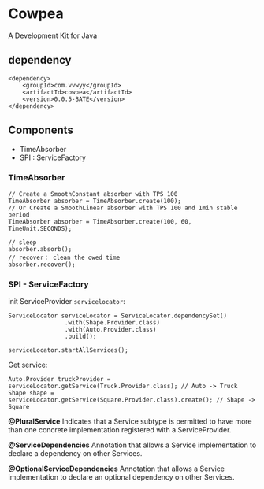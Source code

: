 # Cowpea

A Development Kit for Java


## dependency

```
<dependency>
    <groupId>com.vvwyy</groupId>
    <artifactId>cowpea</artifactId>
    <version>0.0.5-BATE</version>
</dependency>

```

## Components

- TimeAbsorber
- SPI : ServiceFactory

### TimeAbsorber

```
// Create a SmoothConstant absorber with TPS 100
TimeAbsorber absorber = TimeAbsorber.create(100);
// Or Create a SmoothLinear absorber with TPS 100 and 1min stable period
TimeAbsorber absorber = TimeAbsorber.create(100, 60, TimeUnit.SECONDS);

// sleep
absorber.absorb();
// recover： clean the owed time
absorber.recover();
```
### SPI - ServiceFactory

init ServiceProvider `servicelocator`:
```
ServiceLocator serviceLocator = ServiceLocator.dependencySet()
                .with(Shape.Provider.class)
                .with(Auto.Provider.class)
                .build();

serviceLocator.startAllServices();
```

Get service:
```
Auto.Provider truckProvider = serviceLocator.getService(Truck.Provider.class); // Auto -> Truck
Shape shape = serviceLocator.getService(Square.Provider.class).create(); // Shape -> Square
```

**@PluralService** 
Indicates that a Service subtype is permitted to have more than one concrete implementation registered with a ServiceProvider.

**@ServiceDependencies**
Annotation that allows a Service implementation to declare a dependency on other Services.

**@OptionalServiceDependencies**
Annotation that allows a Service implementation to declare an optional dependency on other Services.



